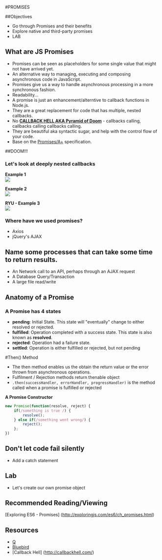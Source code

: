 #PROMISES

##Objectives

- Go through Promises and their benefits
- Explore native and third-party promises
- LAB

## What are JS Promises
- Promises can be seen as placeholders for some single value that might not have arrived yet.
- An alternative way to managing, executing and composing asynchronous code in JavaScript.
- Promises give us a way to handle asynchronous processing in a more synchronous fashion.
- Readability...
- A promise is just an enhancement/alterntive to callback functions in Node.js.
- They are a great replacement for code that has multiple, nested callbacks.
- No **[CALLBACK HELL AKA Pyramid of Doom](http://callbackhell.com/)** - callbacks calling, callbacks calling callbacks calling.
- They are beautiful aka syntactic sugar, and help with the control flow of your code.
- Base on the [Promises/A+](https://promisesaplus.com/) specification.

##DOOM!!!
### Let's look at deeply nested callbacks

**Example 1**  
![](https://collinmakersquare.files.wordpress.com/2016/02/b4uajfmcqae67qb.png?w=1000)

**Example 2**  
![](https://dn3pm25xmtlyu.cloudfront.net/photos/large/409160561.png?1317165729&Expires=1485472962&Signature=BEXos0EvxVnD1Pg1bIetWq1ffGuL2PiMs2Ag7skQ8Ya8ibjamo-Qmfnfz0K7DoB9-CU4UGQqnESGlnxppnIcB4k95UsOzJoSVk0OYlPrgRkvixCyl~d9GVUpx4K8PEXx1hFt0-gDb1tHeA9DNfaQlOsWkInzCwfdmUJktPzz5B4_&Key-Pair-Id=APKAIYVGSUJFNRFZBBTA)



**RYU - Example 3**   
![](https://pbs.twimg.com/media/COYihdoWgAE9q3Y.jpg)

### Where have we used promises?
- Axios
- jQuery's AJAX

## Name some processes that can take some time to return results.
 - An Network call to an API, perhaps through an AJAX request
 - A Database Query/Transaction
 - A large file read/write


## Anatomy of a Promise


### A Promise has 4 states
 
  - **pending**: Initial State. This state will "eventually" change to either resolved or rejected.
  - **fulfilled**: Operation completed with a success state. This state is also known as **resolved**.
  - **rejected**: Operation had a failure state.
  - **settled**: Operation is either fulfilled or rejected, but not pending
 
#Then() Method

- The then method enables us the obtain the return value or the error thrown from asynchronous operations.
- Fulfilment / Rejection methods return thenable object
- `.then(successHandler, errorHandler, progressHandler)` is the method called when a promise is fulfilled or rejected

 
**A Promise Constructor**

```javascript
new Promise(function(resolve, reject) {
	if(/something is true /) {
		resolve();
	} else if(/something went wrong/) {
		reject();
	};
})
```

## Don't let code fail silently
- Add a catch statement

## Lab
- Let's create our own promise object

## Recommended Reading/Viewing
[Exploring ES6 - Promises] (http://exploringjs.com/es6/ch_promises.html)

## Resources

- [Q](https://github.com/kriskowal/q)
- [Bluebird](https://github.com/petkaantonov/bluebird)
- [Callback Hell] (http://callbackhell.com/)